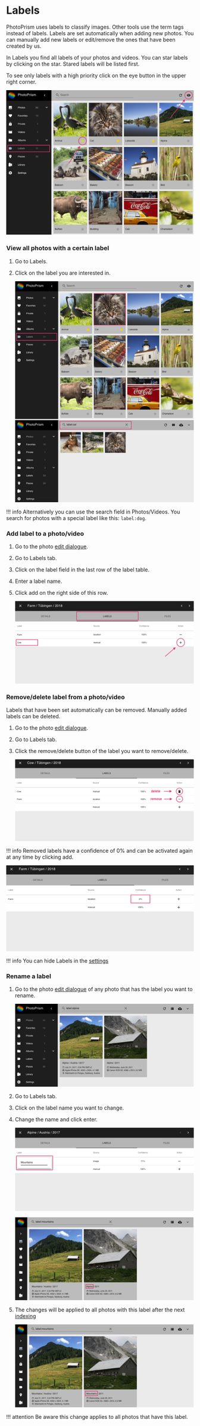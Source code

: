# Labels #
PhotoPrism uses labels to classify images.
Other tools use the term tags instead of labels.
Labels are set automatically when adding new photos. 
You can manually add new labels or edit/remove the ones that have been created by us.

In Labels you find all labels of your photos and videos. 
You can star labels by clicking on the star. Stared labels will be listed first.

To see only labels with a high priority click on the eye button in the upper right corner.

![Screenshot](img/labels-1.png)

### View all photos with a certain label ###

1. Go to Labels.
2. Click on the label you are interested in.

    ![Screenshot](img/labels-2.png)
    ![Screenshot](img/labels-3.png)

!!! info
    Alternatively you can use the search field in Photos/Videos. You search for photos with a special label like this: `label:dog`.

### Add label to a photo/video ###

1. Go to the photo [edit dialogue](edit.md).
2. Go to Labels tab.
3. Click on the label field in the last row of the label table.
4. Enter a label name.
5. Click add on the right side of this row.

    ![Screenshot](img/add-label.png)
    
### Remove/delete label from a photo/video ###

Labels that have been set automatically can be removed.
Manually added labels can be deleted.

1. Go to the photo [edit dialogue](edit.md).
2. Go to Labels tab.
3. Click the remove/delete button of the label you want to remove/delete.

    ![Screenshot](img/remove-label-1.png)
    
!!! info
    Removed labels have a confidence of 0% and can be activated again at any time by clicking add.
    
   ![Screenshot](img/remove-label-2.png)

!!! info
    You can hide Labels in the [settings](../settings/ui.md)

### Rename a label ###

1. Go to the photo [edit dialogue](edit.md) of any photo that has the label you want to rename.

    ![Screenshot](img/edit-label-1.png)
    
2. Go to Labels tab.
3. Click on the label name you want to change.
4. Change the name and click enter.

    ![Screenshot](img/edit-label-2.png)
    
    ![Screenshot](img/edit-label-3.png)
    
5. The changes will be applied to all photos with this label after the next  [indexing](../index.md)

    ![Screenshot](img/edit-label-4.png)

!!! attention
    Be aware this change applies to all photos that have this label.


